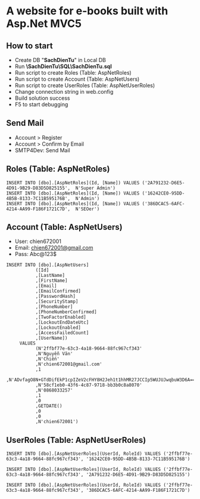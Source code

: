# A website for e-books built with Asp.Net MVC5

## How to start
+ Create DB "**SachDienTu**" in Local DB
+ Run **\SachDienTu\SQL\SachDienTu.sql**
+ Run script to create Roles (Table: AspNetRoles)
+ Run script to create Account (Table: AspNetUsers)
+ Run script to create UserRoles (Table: AspNetUserRoles)
+ Change connection string in web.config
+ Build solution success
+ F5 to start debugging

## Send Mail
+ Account > Register
+ Account > Confirm by Email
+ SMTP4Dev: Send Mail

## Roles (Table: AspNetRoles)
```
INSERT INTO [dbo].[AspNetRoles](Id, [Name]) VALUES ('2A791232-D6E5-4D91-9B29-D83D5D825155',  N'Super Admin')
INSERT INTO [dbo].[AspNetRoles](Id, [Name]) VALUES ('16242CE0-95DD-4B5B-8133-7C11B595176B',  N'Admin')
INSERT INTO [dbo].[AspNetRoles](Id, [Name]) VALUES ('386DCAC5-6AFC-4214-AA99-F186F1721C7D',  N'SEOer')
```

## Account (Table: AspNetUsers)
+ User: chien672001
+ Email: chien672001@gmail.com
+ Pass: Abc@123$

```
INSERT INTO [dbo].[AspNetUsers]
           ([Id]
           ,[LastName]
           ,[FirstName]
           ,[Email]
           ,[EmailConfirmed]
           ,[PasswordHash]
           ,[SecurityStamp]
           ,[PhoneNumber]
           ,[PhoneNumberConfirmed]
           ,[TwoFactorEnabled]
           ,[LockoutEndDateUtc]
           ,[LockoutEnabled]
           ,[AccessFailedCount]
           ,[UserName])
     VALUES
           (N'2ffbf77e-63c3-4a18-9664-88fc967cf343'
           ,N'Nguyễn Văn'
           ,N'Chiến'
           ,N'chien672001@gmail.com'
           ,1
           ,N'ADvfagO8N+GTdDifEkP1cpIZeV2cFHY8H2Jeh1t1hhMR27JCCIp5WUJUJwqbuW3D6A=='
           ,N'58cf1eb0-43f6-4c87-9718-bb3b0c8a8070'
           ,N'0868033257'
           ,1
           ,0
           ,GETDATE()
           ,0
           ,0
           ,N'chien672001')
```

## UserRoles (Table: AspNetUserRoles)
```
INSERT INTO [dbo].[AspNetUserRoles](UserId, RoleId) VALUES ('2ffbf77e-63c3-4a18-9664-88fc967cf343', '16242CE0-95DD-4B5B-8133-7C11B595176B')

INSERT INTO [dbo].[AspNetUserRoles](UserId, RoleId) VALUES ('2ffbf77e-63c3-4a18-9664-88fc967cf343', '2A791232-D6E5-4D91-9B29-D83D5D825155')

INSERT INTO [dbo].[AspNetUserRoles](UserId, RoleId) VALUES ('2ffbf77e-63c3-4a18-9664-88fc967cf343', '386DCAC5-6AFC-4214-AA99-F186F1721C7D')
```
